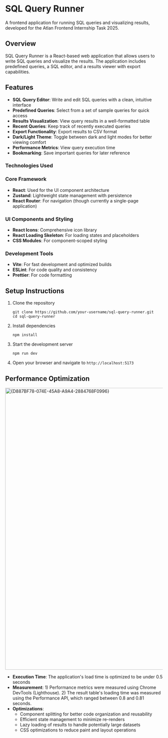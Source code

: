 # SQL Query Runner

A frontend application for running SQL queries and visualizing results, developed for the Atlan Frontend Internship Task 2025.

## Overview

SQL Query Runner is a React-based web application that allows users to write SQL queries and visualize the results. The application includes predefined queries, a SQL editor, and a results viewer with export capabilities.

## Features

- **SQL Query Editor**: Write and edit SQL queries with a clean, intuitive interface
- **Predefined Queries**: Select from a set of sample queries for quick access
- **Results Visualization**: View query results in a well-formatted table
- **Recent Queries**: Keep track of recently executed queries
- **Export Functionality**: Export results to CSV format
- **Dark/Light Theme**: Toggle between dark and light modes for better viewing comfort
- **Performance Metrics**: View query execution time
- **Bookmarking**: Save important queries for later reference

### Technologies Used

### Core Framework

-   **React**: Used for the UI component architecture
-   **Zustand**: Lightweight state management with persistence
-   **React Router**: For navigation (though currently a single-page application)

### UI Components and Styling

-   **React Icons**: Comprehensive icon library
-   **React Loading Skeleton**: For loading states and placeholders
-   **CSS Modules**: For component-scoped styling

### Development Tools

-   **Vite**: For fast development and optimized builds
-   **ESLint**: For code quality and consistency
-   **Prettier**: For code formatting

## Setup Instructions

1. Clone the repository
   ```
   git clone https://github.com/your-username/sql-query-runner.git
   cd sql-query-runner
   ```

2. Install dependencies
   ```
   npm install
   ```

3. Start the development server
   ```
   npm run dev
   ```

4. Open your browser and navigate to `http://localhost:5173`

## Performance Optimization

<img width="900" alt="{D887BF78-074E-45A8-A9A4-2884768F0996}" src="https://github.com/user-attachments/assets/ed4a1606-064c-4259-8ba4-538d50bc3d0f" />


- **Execution Time**: The application's load time is optimized to be under 0.5 seconds
- **Measurement**: 1) Performance metrics were measured using Chrome DevTools (Lighthouse).
                   2) The result table's loading time was measured using the Performance API, which ranged between 0.8 and 0.81 seconds.
- **Optimizations**:
  - Component splitting for better code organization and reusability
  - Efficient state management to minimize re-renders
  - Lazy loading of results to handle potentially large datasets
  - CSS optimizations to reduce paint and layout operations
